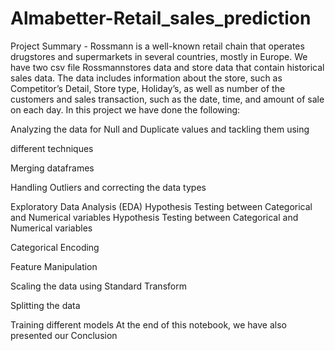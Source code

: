 # Almabetter-Retail_sales_prediction
Project Summary -
Rossmann is a well-known retail chain that operates drugstores and supermarkets in several countries, mostly in Europe. We have two csv file Rossmannstores data and store data that contain historical sales data. The data includes information about the store, such as Competitor’s Detail, Store type, Holiday’s, as well as number of the customers and sales transaction, such as the date, time, and amount of sale on each day. In this project we have done the following:

Analyzing the data for Null and Duplicate values and tackling them using

different techniques

Merging dataframes

Handling Outliers and correcting the data types

Exploratory Data Analysis (EDA)
Hypothesis Testing between Categorical and Numerical variables
Hypothesis Testing between Categorical and Numerical variables

Categorical Encoding

Feature Manipulation

Scaling the data using Standard Transform

Splitting the data

Training different models
At the end of this notebook, we have also presented our Conclusion

